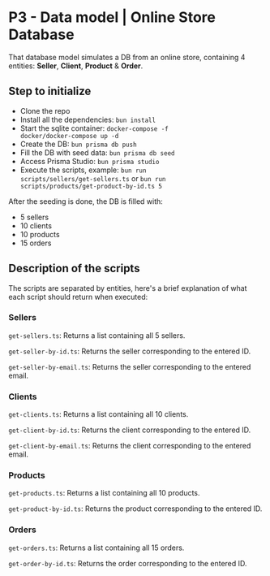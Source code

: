 # P3 - Data model | Online Store Database

That database model simulates a DB from an online store, containing 4 entities: **Seller**, **Client**, **Product** & **Order**.

## Step to initialize

- Clone the repo
- Install all the dependencies: <code>bun install</code>
- Start the sqlite container: <code>docker-compose -f docker/docker-compose up -d</code>
- Create the DB: <code>bun prisma db push</code>
- Fill the DB with seed data: <code>bun prisma db seed</code>
- Access Prisma Studio: <code>bun prisma studio</code>
- Execute the scripts, example: <code>bun run scripts/sellers/get-sellers.ts</code> or <code>bun run scripts/products/get-product-by-id.ts 5</code>


After the seeding is done, the DB is filled with:
- 5 sellers
- 10 clients
- 10 products
- 15 orders


## Description of the scripts

The scripts are separated by entities, here's a brief explanation of what each script should return when executed:

### Sellers

<code>get-sellers.ts</code>: Returns a list containing all 5 sellers.

<code>get-seller-by-id.ts</code>: Returns the seller corresponding to the entered ID. 

<code>get-seller-by-email.ts</code>: Returns the seller corresponding to the entered email.

### Clients

<code>get-clients.ts</code>: Returns a list containing all 10 clients.

<code>get-client-by-id.ts</code>: Returns the client corresponding to the entered ID. 

<code>get-client-by-email.ts</code>: Returns the client corresponding to the entered email.

### Products

<code>get-products.ts</code>: Returns a list containing all 10 products.

<code>get-product-by-id.ts</code>: Returns the product corresponding to the entered ID. 

### Orders

<code>get-orders.ts</code>: Returns a list containing all 15 orders.

<code>get-order-by-id.ts</code>: Returns the order corresponding to the entered ID. 
